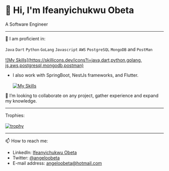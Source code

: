 # 👋 Hi, I'm Ifeanyichukwu Obeta
A Software Engineer
__________________________________________________________________________________________________________________________________________________________

🌱 I am proficient in:\
\
`Java`  `Dart` `Python` `GoLang` `Javascript` `AWS` `PostgreSQL` `MongoDB` and `PostMan`\
\
[![My Skills](https://skillicons.dev/icons?i=java,dart,python,golang, js,aws,postgresql,mongodb,postman)](https://skillicons.dev)


- I also work with SpringBoot, NestJs frameworks, and Flutter. \
\
[![My Skills](https://skillicons.dev/icons?i=spring,nestjs,flutter)](https://skillicons.dev)
 
 💞️ I’m looking to collaborate on any project, gather experience and expand my knowledge.
 
 ----------------------------------------------------------------------------------------------------------------------------------------------------------
 Trophies:\
 \
 [![trophy](https://github-profile-trophy.vercel.app/?username=angeloobeta&theme=nord)](https://github.com/angeloobeta/github-profile-trophy)
 __________________________________________________________________________________________________________________________________________________________
 📫 How to reach me:
 - LinkedIn: [Ifeanyichukwu Obeta](https://linkedin.com/in/ifeanyichukwuobeta)
 - Twitter: [@angeloobeta](https://twitter.com/angeloobeta)
 - E-mail address: [angeloobeta@hotmail.com](angeloobeta@hotmail.com)
   
<!---
angeloobeta/angeloobeta is a ✨ special ✨ repository because its `README.md` (this file) appears on your GitHub profile.
You can click the Preview link to take a look at your changes.
--->
